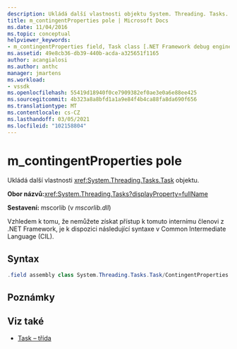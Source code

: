 ```yaml
---
description: Ukládá další vlastnosti objektu System. Threading. Tasks. Task.
title: m_contingentProperties pole | Microsoft Docs
ms.date: 11/04/2016
ms.topic: conceptual
helpviewer_keywords:
- m_contingentProperties field, Task class [.NET Framework debug engines]
ms.assetid: 49e8cb36-db39-440b-acda-a325651f1165
author: acangialosi
ms.author: anthc
manager: jmartens
ms.workload:
- vssdk
ms.openlocfilehash: 55419d18940f0ce7909382ef0ae3e0a6e88ee425
ms.sourcegitcommit: 4b323a8a8bfd1a1a9e84f4b4ca88fa8da690f656
ms.translationtype: MT
ms.contentlocale: cs-CZ
ms.lasthandoff: 03/05/2021
ms.locfileid: "102158804"
---
```

# <a name="m_contingentproperties-field"></a>m_contingentProperties pole
Ukládá další vlastnosti <xref:System.Threading.Tasks.Task> objektu.

 **Obor názvů:**<xref:System.Threading.Tasks?displayProperty=fullName>

 **Sestavení:** mscorlib (v *mscorlib.dll*)

 Vzhledem k tomu, že nemůžete získat přístup k tomuto internímu členovi z .NET Framework, je k dispozici následující syntaxe v Common Intermediate Language (CIL).

## <a name="syntax"></a>Syntax

```csharp
.field assembly class System.Threading.Tasks.Task/ContingentProperties modreq(System.Runtime.CompilerServices.IsVolatile) m_contingentProperties
```

## <a name="remarks"></a>Poznámky

## <a name="see-also"></a>Viz také
- [Task – třída](../../extensibility/debugger/task-class-internal-members.md)
